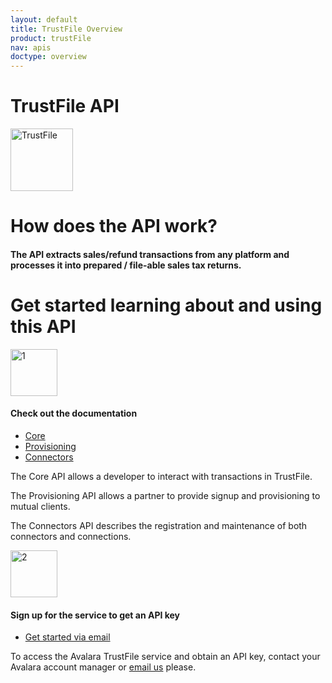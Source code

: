 ```yaml
---
layout: default
title: TrustFile Overview
product: trustFile
nav: apis
doctype: overview
---
```

<div class="row bg-map padding-bottom">
  <div class="col-md-8 col-md-offset-2 text-center ">
    <h1 class="h1p">TrustFile API</h1>
    <img src="/public/images/devdot/DevDot_GovtBldgBlue-07.svg" height="100" alt="TrustFile" />
  </div>
</div>
<div class="row border-top padding-top padding-bottom">
  <div class="col-md-6 col-md-offset-3 text-center">
    <h1 class="h1p" class="text-left">How does the API work?</h1>
    <h4 class="text-left">The API extracts sales/refund transactions from any platform and processes it into prepared / file-able sales tax returns.</h4>
  </div>
</div>
<div class="row border-top padding-top padding-bottom">
  <div class="col-md-6 col-md-offset-3 text-center">
    <h1 class="h1p padding-marginbottom">Get started learning about and using this API</h1>
    <div class="row">
        <!-- "1" -->
        <div class="col-md-6 card">
            <div class="col-md-7 col-md-offset-5">
                <img src="/public/images/devdot/DevDotSvgGAssets_One.svg" height="75" alt="1" />
            </div>
            <div class="col-md-7 col-md-offset-5 card card-border-top">
                <h4>Check out the documentation</h4>
            </div>
            <div class="col-md-7 col-md-offset-5 padding-top">
                <ul class="pipe">
                    <li><a href="/api-reference/trustfile/api/">Core</a></li>
                    <li><a href="/api-reference/trustfile/app/">Provisioning</a></li>
                    <li><a href="/api-reference/trustfile/connector-microservice/">Connectors</a></li>
                </ul>
            </div>
            <div class="col-md-7 col-md-offset-5 padding-top">
                <p class="text-left">The Core API allows a developer to interact with transactions in TrustFile.</p>
                <p class="text-left">The Provisioning API allows a partner to provide signup and provisioning to mutual clients.</p>
                <p class="text-left">The Connectors API describes the registration and maintenance of both connectors and connections.</p>
            </div>
        </div>
        <!-- "2" -->
        <div class="col-md-6 card">
            <div class="col-md-7 col-md-offset-1 twoFix">
                <img src="/public/images/devdot/DevDotSvgGAssets_Two.svg" height="75" alt="2" />
            </div>
            <div class="col-md-7 col-md-offset-1 card card-border-top">
                <h4>Sign up for the service to get an API key</h4>
            </div>
            <div class="col-md-7 col-md-offset-1 padding-top">
                <ul class="pipe">
                    <li><a href="mailto:support@trustfile.com">Get started via email</a></li>
                </ul>
            </div>
            <div class="col-md-7 col-md-offset-1 padding-top">
                <p class="text-left">To access the Avalara TrustFile service and
                 obtain an API key, contact your Avalara account
                 manager or <a href="mailto:apis@trustfile.com">email us</a> please.
                </p>
            </div>
        </div>
    </div>
  </div>
</div>
